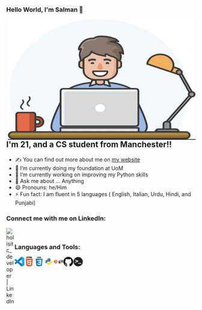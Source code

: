 ### Hello World, I'm Salman  👋

 <img align="right" alt="GIF" src="https://github.com/SalmanAsh/SalmanAsh/blob/46b8399ffd8fa9f5a05a98f6efe19bbfe16c2d5f/13572508.jpg" width="500" height="320" />


## I'm 21, and a CS student from Manchester!!
- ✍ You can find out more about me on [my website]
- 🔭 I’m currently doing my foundation at UoM
- 🌱 I’m currently working on improving my Python skills
- 💬 Ask me about ... Anything
- 😄 Pronouns: he/Him
- ⚡ Fun fact: I am fluent in 5 languages ( English, Italian, Urdu, Hindi, and Punjabi)


### Connect me with me on LinkedIn:
[<img align="left" alt="holisitc_developer | LinkedIn" width="22px" src="https://cdn.jsdelivr.net/npm/simple-icons@v3/icons/linkedin.svg" />][linkedin]

<br />

### Languages and Tools:

<img align="left" alt="Visual Studio Code" width="26px" src="https://raw.githubusercontent.com/github/explore/80688e429a7d4ef2fca1e82350fe8e3517d3494d/topics/visual-studio-code/visual-studio-code.png" />
<img align="left" alt="HTML5" width="26px" src="https://raw.githubusercontent.com/github/explore/80688e429a7d4ef2fca1e82350fe8e3517d3494d/topics/html/html.png" />
<img align="left" alt="CSS3" width="26px" src="https://raw.githubusercontent.com/github/explore/80688e429a7d4ef2fca1e82350fe8e3517d3494d/topics/css/css.png" />
<img align="left" alt="python" width="26px" src="https://raw.githubusercontent.com/github/explore/80688e429a7d4ef2fca1e82350fe8e3517d3494d/topics/python/python.png" />
<img align="left" alt="Git" width="26px" src="https://raw.githubusercontent.com/github/explore/80688e429a7d4ef2fca1e82350fe8e3517d3494d/topics/git/git.png" />
<img align="left" alt="GitHub" width="26px" src="https://raw.githubusercontent.com/github/explore/78df643247d429f6cc873026c0622819ad797942/topics/github/github.png" />
<img align="left" alt="Terminal" width="26px" src="https://raw.githubusercontent.com/github/explore/80688e429a7d4ef2fca1e82350fe8e3517d3494d/topics/terminal/terminal.png" />

<br />
<br />


[my website]: https://ashrafsalman.com/
[instagram]: https://www.instagram.com/?hl=en
[linkedin]: https://www.linkedin.com/in/salman-ashraf2513/
